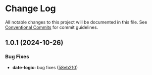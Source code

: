 # Change Log

All notable changes to this project will be documented in this file.
See [Conventional Commits](https://conventionalcommits.org) for commit guidelines.

## 1.0.1 (2024-10-26)


### Bug Fixes

* **date-logic:** bug fixes ([58eb210](https://github.com/SandeepK1729/monorepo/commit/58eb210ad3f05f230abca95dc82df821456f2c26))
